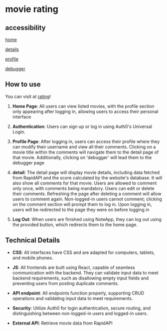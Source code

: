 # movie rating

## accessibility 

[home](https://pagespeed.web.dev/analysis/https-5610-assignment-03-zhi-wang-vercel-app/rma1tr7q0g?form_factor=desktop&category=performance&category=accessibility&category=best-practices&category=seo&hl=en-US&utm_source=lh-chrome-ext)

[details](https://pagespeed.web.dev/analysis/https-5610-assignment-03-zhi-wang-vercel-app-details-tt1201607/890vm5jy87?form_factor=desktop&category=performance&category=accessibility&category=best-practices&category=seo&hl=en-US&utm_source=lh-chrome-ext)

[profile](https://pagespeed.web.dev/analysis/https-5610-assignment-03-zhi-wang-vercel-app-profile/e3x3z7hr37?form_factor=desktop&category=performance&category=accessibility&category=best-practices&category=seo&hl=en-US&utm_source=lh-chrome-ext)

[debugger](https://pagespeed.web.dev/analysis/https-5610-assignment-03-zhi-wang-vercel-app-debugger/lbw8xhjo7x?form_factor=desktop&category=performance&category=accessibility&category=best-practices&category=seo&hl=en-US&utm_source=lh-chrome-ext)

## How to use

You can visit at [rating](https://5610-assignment-03-zhi-wang.vercel.app/)!

1. **Home Page**: All users can view listed movies, with the profile section only appearing after logging in, allowing users to access their personal interface

2. **Authentication**: Users can sign up or log in using Auth0's Universal Login. 

3. **Profile Page**: After logging in, users can access their profile where they can modify their username and view all their comments. Clicking on a movie title within the comments will navigate them to the detail page of that movie. Additionally, clicking on 'debugger' will lead them to the debugger page

4. **detail**: The detail page will display movie details, including data fetched from RapidAPI and the score calculated by the website's database. It will also show all comments for that movie. Users are allowed to comment only once, with comments being mandatory. Users can edit or delete their comments. Refreshing the page after deleting a comment will allow users to comment again. Non-logged-in users cannot comment; clicking on the comment section will prompt them to log in. Upon logging in, users will be redirected to the page they were on before logging in

5. **Log Out**: When users are finished using NoteApp, they can log out using the provided button, which redirects them to the home page.

## Technical Details

- **CSS**: All interfaces have CSS and are adapted for computers, tablets, and mobile phones.

- **JS**: All frontends are built using React, capable of seamless communication with the backend. They can validate input data to meet backend requirements, such as disallowing empty input fields and preventing users from posting duplicate comments.

- **API endpoint**: All endpoints function properly, supporting CRUD operations and validating input data to meet requirements.

- **Security**: Utilize Auth0 for login authentication, secure routing, and distinguishing between non-logged-in users and logged-in users.

- **External API**: Retrieve movie data from RapidAPI